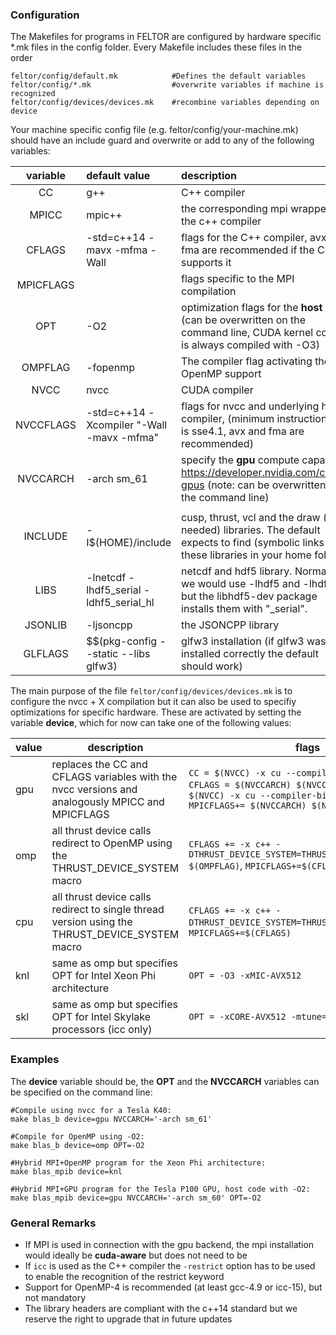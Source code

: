 ### Configuration

The Makefiles for programs in FELTOR are configured by hardware specific *.mk files in the config folder. Every Makefile includes these files in the order

```shell
feltor/config/default.mk            #Defines the default variables
feltor/config/*.mk                  #overwrite variables if machine is recognized
feltor/config/devices/devices.mk    #recombine variables depending on device
```

Your machine specific config file (e.g. feltor/config/your-machine.mk) should have an include guard and overwrite or add to any of the following variables:

| variable  | default value                | description                                                  |
| :-------: | :--------------------------- | :----------------------------------------------------------- |
|    CC     | g++                          | C++ compiler                                                 |
|   MPICC   | mpic++                       | the corresponding mpi wrapper for the c++ compiler           |
|  CFLAGS   | -std=c++14 -mavx -mfma -Wall | flags for the C++ compiler, avx and fma are recommended if the CPU supports it |
| MPICFLAGS |                              | flags specific to the MPI compilation                        |
|   OPT    | -O2                                      | optimization flags for the **host** code (can be overwritten on the command line, CUDA kernel code is always compiled with -O3) |
|  OMPFLAG  | -fopenmp                                 | The compiler flag activating the OpenMP support |
|   NVCC    | nvcc                                     | CUDA compiler                            |
| NVCCFLAGS | -std=c++14  -Xcompiler "-Wall -mavx -mfma"                             | flags for nvcc  and underlying host compiler, (minimum instruction set is sse4.1, avx and fma are recommended)                         |
| NVCCARCH  | -arch sm_61                              | specify the **gpu** compute capability  https://developer.nvidia.com/cuda-gpus (note: can be overwritten on the command line) |
|                                          |                                          |     |
|  INCLUDE  | -I$(HOME)/include                        | cusp, thrust, vcl and the draw (if needed) libraries. The default expects to find (symbolic links to ) these libraries in your home folder |
|   LIBS    | -lnetcdf -lhdf5_serial -ldhf5_serial_hl                | netcdf and hdf5 library. Normally, we would use -lhdf5 and -lhdf5_hl but the libhdf5-dev package installs them with "_serial". |
|  JSONLIB  | -ljsoncpp          | the JSONCPP library                      |
|  GLFLAGS  | $$(pkg-config --static --libs glfw3)     | glfw3 installation (if glfw3 was installed correctly the default should work) |


The main purpose of the file `feltor/config/devices/devices.mk` is to configure the nvcc + X compilation but it can also be used to specifiy optimizations for specific hardware. These are activated by setting the variable **device**, which for now can take one of the following values:

| value | description                                                  | flags                                                        |
| ----- | ------------------------------------------------------------ | ------------------------------------------------------------ |
| gpu   | replaces the CC and CFLAGS variables with the nvcc versions and analogously MPICC and MPICFLAGS | `CC = $(NVCC) -x cu --compiler-bindir $(CC)` `CFLAGS = $(NVCCARCH) $(NVCCFLAGS)` `MPICC = $(NVCC) -x cu --compiler-bindir $(MPICC)` `MPICFLAGS+= $(NVCCARCH) $(NVCCFLAGS)` |
| omp   | all thrust device calls redirect to OpenMP using the THRUST_DEVICE_SYSTEM macro | `CFLAGS += -x c++ -DTHRUST_DEVICE_SYSTEM=THRUST_DEVICE_SYSTEM_OMP  $(OMPFLAG)`, `MPICFLAGS+=$(CFLAGS)` |
| cpu   | all thrust device calls redirect to single thread version using the THRUST_DEVICE_SYSTEM macro | `CFLAGS += -x c++ -DTHRUST_DEVICE_SYSTEM=THRUST_DEVICE_SYSTEM_CPP`, `MPICFLAGS+=$(CFLAGS)` |
| knl   | same as omp but specifies OPT for Intel Xeon Phi architecture | `OPT = -O3 -xMIC-AVX512`                                     |
| skl   | same as omp but specifies OPT for Intel Skylake processors (icc only) | `OPT = -xCORE-AVX512 -mtune=skylake -O3`                     |

### Examples

The **device** variable should be, the **OPT** and the **NVCCARCH** variables can be specified on the command line:

```shell
#Compile using nvcc for a Tesla K40:
make blas_b device=gpu NVCCARCH='-arch sm_61'

#Compile for OpenMP using -O2:
make blas_b device=omp OPT=-O2

#Hybrid MPI+OpenMP program for the Xeon Phi architecture:
make blas_mpib device=knl

#Hybrid MPI+GPU program for the Tesla P100 GPU, host code with -O2:
make blas_mpib device=gpu NVCCARCH='-arch sm_60' OPT=-O2
```

### General Remarks
 - If MPI is used in connection with the gpu backend, the mpi installation would ideally be **cuda-aware** but does not need to be
 - If `icc` is used as the C++ compiler the `-restrict` option has to be used to enable the recognition of the restrict keyword
 - Support for OpenMP-4 is recommended (at least gcc-4.9 or icc-15), but not mandatory
 - The library headers are compliant with the c++14 standard but we reserve the right to upgrade that in future updates

